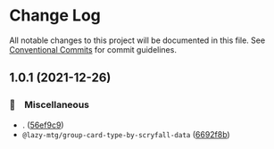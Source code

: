 # Change Log

All notable changes to this project will be documented in this file.
See [Conventional Commits](https://conventionalcommits.org) for commit guidelines.

## 1.0.1 (2021-12-26)


### 🔖　Miscellaneous

* . ([56ef9c9](https://github.com/bluelovers/ws-mtg/commit/56ef9c982e167f2688fe1abeef0865a4b9dea230))
* `@lazy-mtg/group-card-type-by-scryfall-data` ([6692f8b](https://github.com/bluelovers/ws-mtg/commit/6692f8b96caa8bc9e81f69fd1248e13fa95168b7))
